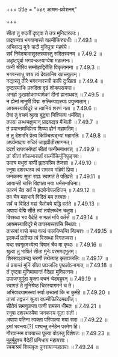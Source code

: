 +++
title = "०४९ आश्रम-प्रवेशनम्"

+++


  
सीतां तु रुदतीं दृष्ट्वा ते तत्र मुनिदारकाः।  
प्राद्रवन्यत्र भगवानास्ते वाल्मीकिरुग्रधीः ॥ 7.49.1 ॥   
अभिवाद्य मुनेः पादौ मुनिपुत्रा महर्षये।  
सर्वं निवेदयामासुस्तस्यास्तु रुदितस्वनम् ॥ 7.49.2 ॥   
अदृष्टपूर्वा भगवन्कस्याप्येषा महात्मनः।  
पत्नी श्रीरिव सम्मोहाद्विरौति विकृतानना ॥ 7.49.3 ॥   
भगवन्साधु पश्य त्वं देवतामिव खाच्च्युताम्।  
नद्यास्तु तीरे भगवन्वरस्त्री कापि दुःखिता ॥ 7.49.4 ॥   
दृष्टास्माभिः प्ररुदिता दृढं शोकपरायणा।  
अनर्हा दुःखशोकाभ्यामेकां दीनां ह्यनाथवत् ॥ 7.49.5 ॥   
न ह्येनां मानुषीं विद्मः सत्क्रियाऽस्याः प्रयुज्यताम्।  
आश्रमस्याविदूरे च त्वामियं शरणं गता ॥ 7.49.6 ॥   
तेषां तु वचनं श्रुत्वा बुद्ध्या निश्चित्य धर्मवित्।  
तपसा लब्धचक्षुष्मान् प्राद्रवद्यत्र मैथिली ॥ 7.49.7 ॥   
तं प्रयान्तमभिप्रेत्य शिष्या ह्येनं महामतिम्।  
तं तु देशमभि प्रेत्य किञ्चित्पद्भ्यां महामतिः ॥ 7.49.8 ॥   
अर्घ्यमादाय रुचिरं जाह्नवीतीरमागमत्।  
ददर्श राघवस्येष्टां सीतां पत्नीमनाथवत् ॥ 7.49.9 ॥   
तां सीतां शोकभारार्तां वाल्मीकिर्मुनिपुङ्गवः।  
उवाच मधुरां वाणीं ह्लादयन्निव तेजसा ॥ 7.49.10 ॥   
स्नुषा दशरथस्य त्वं रामस्य महिषी प्रिया।  
जनकस्य सुता राज्ञः स्वागतं ते पतिव्रते ॥ 7.49.11 ॥   
आयान्ती चासि विज्ञाता मया धर्मसमाधिना।  
कारणं चैव सर्वं मे हृदयेनोपलक्षितम् ॥ 7.49.12 ॥   
तव चैव महाभागे विदितं मम तत्त्वतः।  
सर्वं च विदितं मह्यं त्रैलोक्ये यद्धि वर्तते ॥ 7.49.13 ॥   
अपापां वेद्मि सीते त्वां तपोलब्धेन चक्षुषा।  
विस्रब्धा भव वैदेहि साम्प्रतं मयि वर्तसे ॥ 7.49.14 ॥   
आश्रमस्याविदूरे मे तापस्यस्तपसि स्थिताः।  
तास्त्वां वत्से यथा वत्सं पालयिष्यन्ति नित्यशः ॥ 7.49.15 ॥   
इदमर्ध्यं प्रतीच्छ त्वं विस्रब्धा विगतज्वरा।  
यथा स्वगृहमभ्येत्य विषादं चैव मा कृथाः ॥ 7.49.16 ॥   
श्रुत्वा तु भाषितं सीता मुनेः परममद्भुतम्।  
शिरसाऽऽवन्द्य चरणौ तथेत्याह कृताञ्जलिः ॥ 7.49.17 ॥   
तं प्रयान्तं मुनिं सीता प्राञ्जलिः पृष्ठतोऽन्वगात् ॥ 7.49.18 ॥   
तं दृष्ट्वा मुनिमायान्तं वैदेह्या मुनिपत्नयः।  
उपाजग्मुर्मुदा युक्ता वचनं चेदमब्रुवन् ॥ 7.49.19 ॥   
स्वागतं ते मुनिश्रेष्ठ चिरस्यागमनं च ते।  
अभिवादयामस्त्वां सर्वा उच्यतां कि च कुर्महे ॥ 7.49.20 ॥   
तासां तद्वचनं श्रुत्वा वाल्मीकिरिदमब्रवीत्।  
सीतेयं समनुप्राप्ता पत्नी रामस्य धीमतः ॥ 7.49.21 ॥   
स्नुषा दशरथस्यैषा जनकस्य सुता सती।  
अपापा पतिना त्यक्ता परिपाल्या मया सदा ॥ 7.49.22 ॥   
इमां भवन्त्यः(?) पश्यन्तु स्नेहेन परमेण हि।  
गौरवान्मम वाक्याच्च पूज्या वोऽस्तु विशेषतः ॥ 7.49.23 ॥   
मुहुर्मुहुश्च वैदेहीं प्रणिधाय महायशाः।  
स्वमाश्रमं शिष्यवृतः पुनरायान्महातपाः ॥ 7.49.24 ॥   
